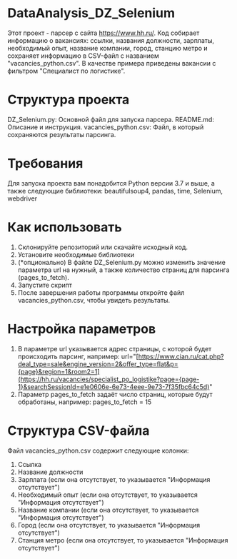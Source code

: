 # DataAnalysis_DZ_Selenium
Этот проект - парсер с сайта https://www.hh.ru/. Код собирает информацию о вакансиях: ссылки, названия должности, зарплаты, необходимый опыт, название компании, город, станцию метро и сохраняет информацию в CSV-файл с названием "vacancies_python.csv". В качестве примера приведены вакансии с фильтром "Специалист по логистике".
# Структура проекта
DZ_Selenium.py: Основной файл для запуска парсера.
README.md: Описание и инструкция.
vacancies_python.csv: Файл, в который сохраняются результаты парсинга.
# Требования
Для запуска проекта вам понадобится Python версии 3.7 и выше, а также следующие библиотеки: beautifulsoup4, pandas, time, Selenium, webdriver
# Как использовать
1) Склонируйте репозиторий или скачайте исходный код.
2) Установите необходимые библиотеки
3) (*опционально) В файле DZ_Selenium.py можно изменить значение параметра url на нужный, а также количество страниц для парсинга (pages_to_fetch).
4) Запустите скрипт
5) После завершения работы программы откройте файл vacancies_python.csv, чтобы увидеть результаты.
# Настройка параметров
1) В параметре url указывается адрес страницы, с которой будет происходить парсинг, например: url="[https://www.cian.ru/cat.php?deal_type=sale&engine_version=2&offer_type=flat&p={page}&region=1&room2=1](https://hh.ru/vacancies/specialist_po_logistike?page={page-1}&searchSessionId=e1e0606e-6e73-4eee-9e73-7f35fbc64c5d)"
2) Параметр pages_to_fetch задаёт число страниц, которые будут обработаны, например: pages_to_fetch = 15
# Структура CSV-файла
Файл vacancies_python.csv содержит следующие колонки:
1) Ссылка
2) Название должности
3) Зарплата (если она отсутствует, то указывается "Информация отсутствует")
4) Необходимый опыт (если она отсутствует, то указывается "Информация отсутствует")
5) Название компании (если она отсутствует, то указывается "Информация отсутствует")
6) Город (если она отсутствует, то указывается "Информация отсутствует")
7) Станция метро (если она отсутствует, то указывается "Информация отсутствует")
